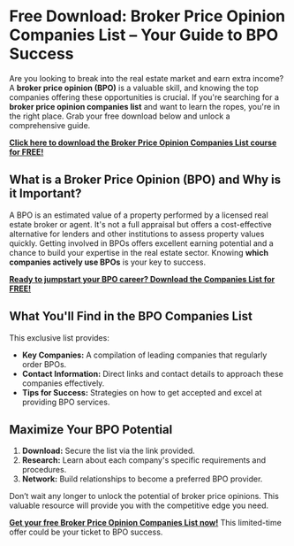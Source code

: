 # Free Download: Broker Price Opinion Companies List – Your Guide to BPO Success

Are you looking to break into the real estate market and earn extra income? A **broker price opinion (BPO)** is a valuable skill, and knowing the top companies offering these opportunities is crucial. If you're searching for a **broker price opinion companies list** and want to learn the ropes, you're in the right place. Grab your free download below and unlock a comprehensive guide.

[**Click here to download the Broker Price Opinion Companies List course for FREE!**](https://udemywork.com/broker-price-opinion-companies-list)

## What is a Broker Price Opinion (BPO) and Why is it Important?

A BPO is an estimated value of a property performed by a licensed real estate broker or agent. It's not a full appraisal but offers a cost-effective alternative for lenders and other institutions to assess property values quickly. Getting involved in BPOs offers excellent earning potential and a chance to build your expertise in the real estate sector. Knowing **which companies actively use BPOs** is your key to success.

[**Ready to jumpstart your BPO career? Download the Companies List for FREE!**](https://udemywork.com/broker-price-opinion-companies-list)

## What You'll Find in the BPO Companies List

This exclusive list provides:

*   **Key Companies:** A compilation of leading companies that regularly order BPOs.
*   **Contact Information:** Direct links and contact details to approach these companies effectively.
*   **Tips for Success:** Strategies on how to get accepted and excel at providing BPO services.

## Maximize Your BPO Potential

1.  **Download:** Secure the list via the link provided.
2.  **Research:** Learn about each company's specific requirements and procedures.
3.  **Network:** Build relationships to become a preferred BPO provider.

Don’t wait any longer to unlock the potential of broker price opinions. This valuable resource will provide you with the competitive edge you need.

**[Get your free Broker Price Opinion Companies List now!](https://udemywork.com/broker-price-opinion-companies-list)** This limited-time offer could be your ticket to BPO success.
